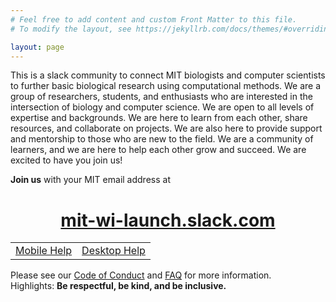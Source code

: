 ```yaml
---
# Feel free to add content and custom Front Matter to this file.
# To modify the layout, see https://jekyllrb.com/docs/themes/#overriding-theme-defaults

layout: page
---
```


This is a slack community to connect MIT biologists and computer scientists to further basic biological research using computational methods. We are a group of researchers, students, and enthusiasts who are interested in the intersection of biology and computer science. We are open to all levels of expertise and backgrounds. We are here to learn from each other, share resources, and collaborate on projects. We are also here to provide support and mentorship to those who are new to the field. We are a community of learners, and we are here to help each other grow and succeed. We are excited to have you join us!


**Join us** with your MIT email address at  
<center><h1>
<a href="https://mit-wi-launch.slack.com">mit-wi-launch.slack.com</a>
</h1></center>

<table><tr><td align=center>
<a href="mobile-help">Mobile Help</a>
</td><td align=center>
<a href="desktop-help">Desktop Help</a>
</td></tr></table>


Please see our [Code of Conduct](code_of_conduct) and [FAQ](faq) for more information.  
Highlights: **Be respectful, be kind, and be inclusive.**
